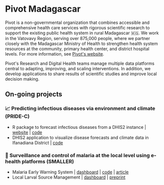 # Pivot Madagascar

Pivot is a non-governmental organization that combines accessible and comprehensive health care services with rigorous scientific research to support the existing public health system in rural Madagascar 🇲🇬. We work in the Vatovavy Region, serving over 875,000 people, where we partner closely with the Madagascar Ministry of Health to strengthen health system resources at the community, primary health center, and district hospital levels. For more information, see [Pivot's website](https://www.pivotworks.org/).

Pivot's Research and Digital Health teams manage multiple data platforms central to adapting, improving, and scaling interventions. In addition, we develop applications to share results of scientific studies and improve local decision making.

## On-going projects

### 📈 Predicting infectious diseases via environment and climate (PRIDE-C)

- R package to forecast infectious diseases from a DHIS2 instance | [website](https://pivot-madagascar.github.io/PRIDEC-package/) | [code](https://github.com/Pivot-Madagascar/PRIDEC-package)
- DHIS2 application to visualize disease forecasts and climate data in Ifanadiana District | [code](https://gitlab.com/pivot-dev/PRIDE-C/pride-c-app)

### 🦟 Surveillance and control of malaria at the local level using e-health platforms (SMALLER) 

- Malaria Early Warning System | [dashboard](https://smaller.pivot-dashboard.org/) | [code](https://gitlab.com/pivot-sci-apps/smaller-shiny) | [article](https://doi.org/10.1186/s12936-025-05266-0)
- Local Larval Source Management | [dashboard](https://lsm.pivot-dashboard.org/) | [preprint](https://www.researchsquare.com/article/rs-5181799/v1)
